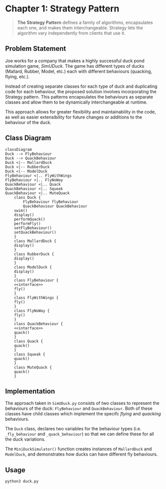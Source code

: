 # Chapter 1: Strategy Pattern

> **The Strategy Pattern** defines a family of algorithms, encapsulates each one, and makes them interchangeable. Strategy lets the algorithm vary independently from clients that use it.

## Problem Statement

Joe works for a company that makes a highly successful duck pond simulation game, *SimUDuck*. The game has different types of ducks (Mallard, Rubber, Model, etc.) each with different behaviours (quacking, flying, etc.). 

Instead of creating separate classes for each type of duck and duplicating code for each behaviour, the proposed solution involves incorporating the Strategy pattern. This patterns encapsulates the behaviours as separate classes and allow them to be dynamically interchangeable at runtime.

This approach allows for greater flexibility and maintainability in the code, as well as easier extensibility for future changes or additions to the behaviour of the duck.


## Class Diagram

```mermaid
classDiagram
Duck --> FlyBehaviour
Duck --> QuackBehaviour
Duck <|-- MallardDuck
Duck <|-- RubberDuck
Duck <|-- ModelDuck
FlyBehaviour <|.. FlyWithWings
FlyBehaviour <|.. FlyNoWay
QuackBehaviour <|.. Quack
QuackBehaviour <|.. Squeak
QuackBehaviour <|.. MuteQuack
    class Duck {
        FlyBehaviour flyBehaviour
        QuackBehaviour QuackBehaviour
    swim()
    display()
    performQuack()
    performFly()
    setFlyBehaviour()
    setQuackBehaviour()
    }
    class MallardDuck {
    display()
    }
    class RubberDuck {
    display()
    }
    class ModelDuck {
    display()
    }
    class FlyBehaviour {
    <<interface>> 
    fly()
    }
    class FlyWithWings {
    fly()
    }
    class FlyNoWay {
    fly()
    }
    class QuackBehaviour {
    <<interface>> 
    quack()
    }
    class Quack {
    quack()
    }
    class Squeak {
    quack()
    }
    class MuteQuack {
    quack()
    }
```

## Implementation

The approach taken in `SimUDuck.py` consists of two classes to represent the behaviours of the duck: `FlyBehaviour` and `QuackBehaviour`. Both of these classes have child classes which implement the specifc *flying* and *quacking* behaviours.

The `Duck` class, declares two variables for the behaviour types (i.e. `_fly_behaviour` and `_quack_behaviour`) so that we can define these for all the duck variations.

The `MiniDuckSimulator()` function creates instances of `MallardDuck` and `ModelDuck`, and demonstrates how ducks can have different fly behaviours.

## Usage

```shell
python3 duck.py
```